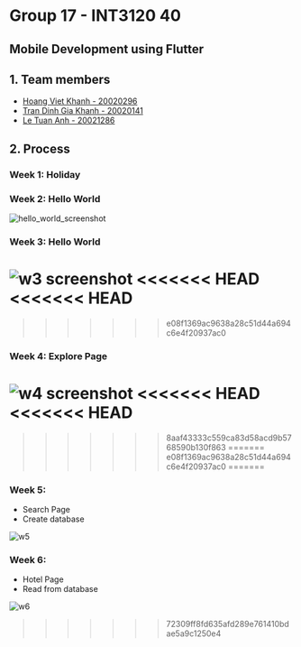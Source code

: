 # Group 17 - INT3120 40

## Mobile Development using Flutter

## 1. Team members

-  [Hoang Viet Khanh - 20020296](https://github.com/Kevinking16)
-  [Tran Dinh Gia Khanh - 20020141](https://github.com/Racker-Hank)
-  [Le Tuan Anh - 20021286](https://github.com/A-v-o-c-a-d-o)

## 2. Process

### Week 1: Holiday

### Week 2: Hello World

![hello_world_screenshot](./res/img/hello_world.png)

### Week 3: Hello World

![w3 screenshot](./res/img/w3.png)
<<<<<<< HEAD
<<<<<<< HEAD
=======
>>>>>>> e08f1369ac9638a28c51d44a694c6e4f20937ac0

### Week 4: Explore Page

![w4 screenshot](./res/img/w4.png)
<<<<<<< HEAD
<<<<<<< HEAD
=======
>>>>>>> 8aaf43333c559ca83d58acd9b5768590b130f863
=======
>>>>>>> e08f1369ac9638a28c51d44a694c6e4f20937ac0
=======

### Week 5:

-  Search Page
-  Create database

![w5](./res/img/w5.png)

### Week 6:

-  Hotel Page
-  Read from database

![w6](./res/img/w6.png)
>>>>>>> 72309ff8fd635afd289e761410bdae5a9c1250e4
